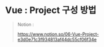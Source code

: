 # Vue : Project 구성 방법

> Notion : 
>
> https://www.notion.so/06-Vue-Project-e3d0e71c3f934813af44dc55cf06f34e